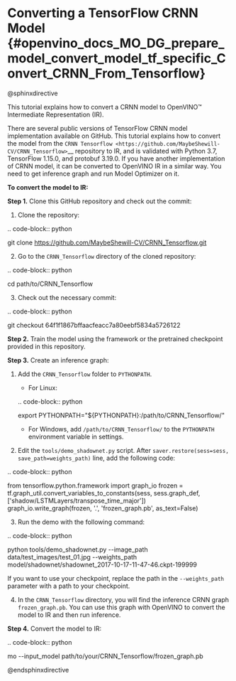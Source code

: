 # Converting a TensorFlow CRNN Model {#openvino_docs_MO_DG_prepare_model_convert_model_tf_specific_Convert_CRNN_From_Tensorflow}

@sphinxdirective

This tutorial explains how to convert a CRNN model to OpenVINO™ Intermediate Representation (IR).

There are several public versions of TensorFlow CRNN model implementation available on GitHub. This tutorial explains how to convert the model from
the `CRNN Tensorflow <https://github.com/MaybeShewill-CV/CRNN_Tensorflow>`__ repository to IR, and is validated with Python 3.7, TensorFlow 1.15.0, and protobuf 3.19.0.
If you have another implementation of CRNN model, it can be converted to OpenVINO IR in a similar way. You need to get inference graph and run Model Optimizer on it.

**To convert the model to IR:**

**Step 1.** Clone this GitHub repository and check out the commit:

1. Clone the repository:

.. code-block:: python

   git clone https://github.com/MaybeShewill-CV/CRNN_Tensorflow.git

2. Go to the ``CRNN_Tensorflow`` directory of the cloned repository:

.. code-block:: python
   
   cd path/to/CRNN_Tensorflow

3. Check out the necessary commit:

.. code-block:: python
   
   git checkout 64f1f1867bffaacfeacc7a80eebf5834a5726122


**Step 2.** Train the model using the framework or the pretrained checkpoint provided in this repository.


**Step 3.** Create an inference graph:
   
1. Add the ``CRNN_Tensorflow`` folder to ``PYTHONPATH``.

   * For Linux:

   .. code-block:: python

      export PYTHONPATH="${PYTHONPATH}:/path/to/CRNN_Tensorflow/"


   * For  Windows, add ``/path/to/CRNN_Tensorflow/`` to the ``PYTHONPATH`` environment variable in settings.


2. Edit the ``tools/demo_shadownet.py`` script. After ``saver.restore(sess=sess, save_path=weights_path)`` line, add the following code:

.. code-block:: python

   from tensorflow.python.framework import graph_io
   frozen = tf.graph_util.convert_variables_to_constants(sess, sess.graph_def, ['shadow/LSTMLayers/transpose_time_major'])
   graph_io.write_graph(frozen, '.', 'frozen_graph.pb', as_text=False)

3. Run the demo with the following command:

.. code-block:: python

   python tools/demo_shadownet.py --image_path data/test_images/test_01.jpg --weights_path model/shadownet/shadownet_2017-10-17-11-47-46.ckpt-199999

   If you want to use your checkpoint, replace the path in the ``--weights_path`` parameter with a path to your checkpoint.
   
4. In the ``CRNN_Tensorflow`` directory, you will find the inference CRNN graph ``frozen_graph.pb``. You can use this graph with OpenVINO to convert the model to IR and then run inference.

**Step 4.** Convert the model to IR:

.. code-block:: python

   mo --input_model path/to/your/CRNN_Tensorflow/frozen_graph.pb

@endsphinxdirective
